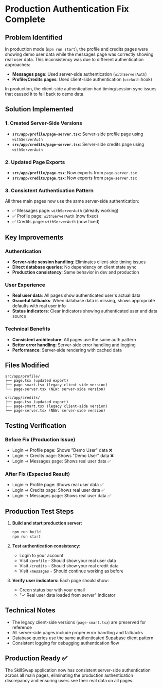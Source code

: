 # Production Authentication Fix Complete

## Problem Identified
In production mode (`npm run start`), the profile and credits pages were showing demo user data while the messages page was correctly showing real user data. This inconsistency was due to different authentication approaches:

- **Messages page**: Used server-side authentication (`withServerAuth`)
- **Profile/Credits pages**: Used client-side authentication (`useAuth` hook)

In production, the client-side authentication had timing/session sync issues that caused it to fall back to demo data.

## Solution Implemented

### 1. Created Server-Side Versions
- **`src/app/profile/page-server.tsx`**: Server-side profile page using `withServerAuth`
- **`src/app/credits/page-server.tsx`**: Server-side credits page using `withServerAuth`

### 2. Updated Page Exports
- **`src/app/profile/page.tsx`**: Now exports from `page-server.tsx`
- **`src/app/credits/page.tsx`**: Now exports from `page-server.tsx`

### 3. Consistent Authentication Pattern
All three main pages now use the same server-side authentication:
- ✅ Messages page: `withServerAuth` (already working)
- ✅ Profile page: `withServerAuth` (now fixed)
- ✅ Credits page: `withServerAuth` (now fixed)

## Key Improvements

### Authentication
- **Server-side session handling**: Eliminates client-side timing issues
- **Direct database queries**: No dependency on client state sync
- **Production consistency**: Same behavior in dev and production

### User Experience
- **Real user data**: All pages show authenticated user's actual data
- **Graceful fallbacks**: When database data is missing, shows appropriate defaults with real user info
- **Status indicators**: Clear indicators showing authenticated user and data source

### Technical Benefits
- **Consistent architecture**: All pages use the same auth pattern
- **Better error handling**: Server-side error handling and logging
- **Performance**: Server-side rendering with cached data

## Files Modified

```
src/app/profile/
├── page.tsx (updated export)
├── page-smart.tsx (legacy client-side version)
└── page-server.tsx (NEW: server-side version)

src/app/credits/
├── page.tsx (updated export)
├── page-smart.tsx (legacy client-side version)
└── page-server.tsx (NEW: server-side version)
```

## Testing Verification

### Before Fix (Production Issue)
- Login → Profile page: Shows "Demo User" data ❌
- Login → Credits page: Shows "Demo User" data ❌  
- Login → Messages page: Shows real user data ✅

### After Fix (Expected Result)
- Login → Profile page: Shows real user data ✅
- Login → Credits page: Shows real user data ✅
- Login → Messages page: Shows real user data ✅

## Production Test Steps

1. **Build and start production server:**
   ```bash
   npm run build
   npm run start
   ```

2. **Test authentication consistency:**
   - Login to your account
   - Visit `/profile` - Should show your real user data
   - Visit `/credits` - Should show your real credit data  
   - Visit `/messages` - Should continue working as before

3. **Verify user indicators:**
   Each page should show:
   - Green status bar with your email
   - "✓ Real user data loaded from server" indicator

## Technical Notes

- The legacy client-side versions (`page-smart.tsx`) are preserved for reference
- All server-side pages include proper error handling and fallbacks
- Database queries use the same authenticated Supabase client pattern
- Consistent logging for debugging authentication flow

## Production Ready ✅

The SkillSwap application now has consistent server-side authentication across all main pages, eliminating the production authentication discrepancy and ensuring users see their real data on all pages.
